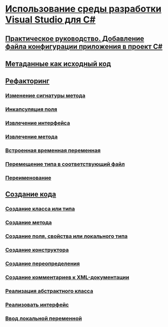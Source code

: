 # [Использование среды разработки Visual Studio для C#](using-the-visual-studio-development-environment-for-csharp.md)
## [Практическое руководство. Добавление файла конфигурации приложения в проект C#](how-to-add-an-application-configuration-file-to-a-csharp-project.md)
## [Метаданные как исходный код](metadata-as-source.md)
## [Рефакторинг](refactoring-csharp.md)
### [Изменение сигнатуры метода](refactoring/change-method-signature.md)
### [Инкапсуляция поля](refactoring/encapsulate-field.md)
### [Извлечение интерфейса](refactoring/extract-interface.md)
### [Извлечение метода](refactoring/extract-method.md)
### [Встроенная временная переменная](refactoring/inline-temporary-variable.md)
### [Перемещение типа в соответствующий файл](refactoring/move-type-to-matching-file.md)
### [Переименование](refactoring/rename.md)
## [Создание кода](code-generation-csharp.md)
### [Создание класса или типа](code-generation/generate-class-type.md)
### [Создание метода](code-generation/generate-method.md)
### [Создание поля, свойства или локального типа](code-generation/generate-field-property-local.md)
### [Создание конструктора](code-generation/generate-constructor.md)
### [Создание переопределения](code-generation/generate-override.md)
### [Создание комментариев к XML-документации](code-generation/generate-xml-documentation-comments.md)
### [Реализация абстрактного класса](code-generation/implement-abstract-class.md)
### [Реализовать интерфейс](code-generation/implement-interface.md)
### [Ввод локальной переменной](code-generation/introduce-local-variable.md)